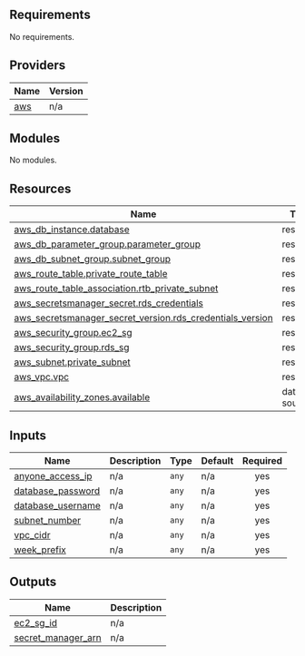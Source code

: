 <!-- BEGIN_TF_DOCS -->
## Requirements

No requirements.

## Providers

| Name | Version |
|------|---------|
| <a name="provider_aws"></a> [aws](#provider\_aws) | n/a |

## Modules

No modules.

## Resources

| Name | Type |
|------|------|
| [aws_db_instance.database](https://registry.terraform.io/providers/hashicorp/aws/latest/docs/resources/db_instance) | resource |
| [aws_db_parameter_group.parameter_group](https://registry.terraform.io/providers/hashicorp/aws/latest/docs/resources/db_parameter_group) | resource |
| [aws_db_subnet_group.subnet_group](https://registry.terraform.io/providers/hashicorp/aws/latest/docs/resources/db_subnet_group) | resource |
| [aws_route_table.private_route_table](https://registry.terraform.io/providers/hashicorp/aws/latest/docs/resources/route_table) | resource |
| [aws_route_table_association.rtb_private_subnet](https://registry.terraform.io/providers/hashicorp/aws/latest/docs/resources/route_table_association) | resource |
| [aws_secretsmanager_secret.rds_credentials](https://registry.terraform.io/providers/hashicorp/aws/latest/docs/resources/secretsmanager_secret) | resource |
| [aws_secretsmanager_secret_version.rds_credentials_version](https://registry.terraform.io/providers/hashicorp/aws/latest/docs/resources/secretsmanager_secret_version) | resource |
| [aws_security_group.ec2_sg](https://registry.terraform.io/providers/hashicorp/aws/latest/docs/resources/security_group) | resource |
| [aws_security_group.rds_sg](https://registry.terraform.io/providers/hashicorp/aws/latest/docs/resources/security_group) | resource |
| [aws_subnet.private_subnet](https://registry.terraform.io/providers/hashicorp/aws/latest/docs/resources/subnet) | resource |
| [aws_vpc.vpc](https://registry.terraform.io/providers/hashicorp/aws/latest/docs/resources/vpc) | resource |
| [aws_availability_zones.available](https://registry.terraform.io/providers/hashicorp/aws/latest/docs/data-sources/availability_zones) | data source |

## Inputs

| Name | Description | Type | Default | Required |
|------|-------------|------|---------|:--------:|
| <a name="input_anyone_access_ip"></a> [anyone\_access\_ip](#input\_anyone\_access\_ip) | n/a | `any` | n/a | yes |
| <a name="input_database_password"></a> [database\_password](#input\_database\_password) | n/a | `any` | n/a | yes |
| <a name="input_database_username"></a> [database\_username](#input\_database\_username) | n/a | `any` | n/a | yes |
| <a name="input_subnet_number"></a> [subnet\_number](#input\_subnet\_number) | n/a | `any` | n/a | yes |
| <a name="input_vpc_cidr"></a> [vpc\_cidr](#input\_vpc\_cidr) | n/a | `any` | n/a | yes |
| <a name="input_week_prefix"></a> [week\_prefix](#input\_week\_prefix) | n/a | `any` | n/a | yes |

## Outputs

| Name | Description |
|------|-------------|
| <a name="output_ec2_sg_id"></a> [ec2\_sg\_id](#output\_ec2\_sg\_id) | n/a |
| <a name="output_secret_manager_arn"></a> [secret\_manager\_arn](#output\_secret\_manager\_arn) | n/a |
<!-- END_TF_DOCS -->
